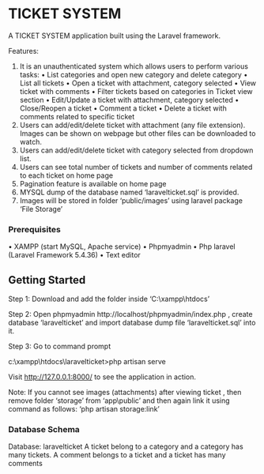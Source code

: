 # TICKET SYSTEM

A TICKET SYSTEM application built using the Laravel framework.

Features:
1.	It is an unauthenticated system which allows users to perform various tasks: 
    •	List categories and open new category and delete category
    •	List all tickets
    •	Open a ticket with attachment, category selected 
    •	View ticket with comments
    •	Filter tickets based on categories in Ticket view section
    •	Edit/Update a ticket with attachment, category selected
    •	Close/Reopen a ticket 
    •	Comment a ticket
    •	Delete a ticket with comments related to specific ticket
2.	Users can add/edit/delete ticket with attachment (any file extension). Images can be shown on webpage but other files can be  downloaded to watch.
3.	Users can add/edit/delete ticket with category selected from dropdown list.
4.	Users can see total number of tickets and number of comments related to each ticket on home page
5.	Pagination feature is available on home page
6.	MYSQL dump of the database named ‘laravelticket.sql’ is provided.
7.	Images will be stored in folder ‘public/images’ using laravel package ‘File Storage’

### Prerequisites

•	XAMPP (start MySQL, Apache service)
•	Phpmyadmin 
•	Php laravel (Laravel Framework 5.4.36)
•	Text editor

## Getting Started

Step 1: Download and add the folder inside ‘C:\xampp\htdocs’

Step 2: Open phpmyadmin http://localhost/phpmyadmin/index.php , create database ‘laravelticket’ and import database dump file ‘laravelticket.sql’ into it.

Step 3: Go to command prompt

c:\xampp\htdocs\laravelticket>php artisan serve 

Visit http://127.0.0.1:8000/ to see the application in action.

Note: If you cannot see images (attachments) after viewing ticket , then remove folder ‘storage’ from ‘app\public’ and then again link it using command as follows:
‘php artisan storage:link’

### Database Schema

Database: laravelticket
A ticket belong to a category and a category has many tickets.
A comment belongs to a ticket and a ticket has many comments 




